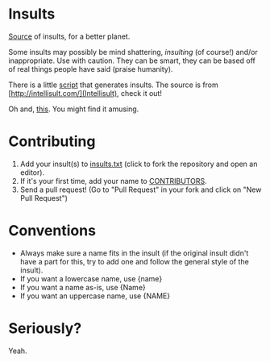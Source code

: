 Insults
=======

[Source](src/) of insults, for a better planet.

Some insults may possibly be mind shattering, _insulting_ (of course!) and/or inappropriate. Use with caution. They can be smart, they can be based off of real things people have said (praise humanity).

There is a little [script](src/intellisult.js) that generates insults. The source is from [http://intellisult.com/](Intellisult), check it out!

Oh and, [this](http://pastebin.com/raw.php?i=RRFYNEKU). You might find it amusing.

Contributing
============

1. Add your insult(s) to [insults.txt](https://github.com/TheUnknownOne/Insults/edit/master/src/insults.txt) (click to fork the repository and open an editor).
2. If it's your first time, add your name to [CONTRIBUTORS](https://github.com/TheUnknownOne/Insults/edit/master/CONTRIBUTORS).
3. Send a pull request! (Go to "Pull Request" in your fork and click on "New Pull Request")

Conventions
===========

* Always make sure a name fits in the insult (if the original insult didn't have a part for this, try to add one and follow the general style of the insult).
* If you want a lowercase name, use {name}
* If you want a name as-is, use {Name}
* If you want an uppercase name, use {NAME}

Seriously?
==========

Yeah.
